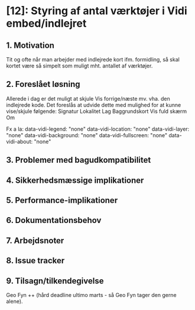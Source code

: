 # [12]: Styring af antal værktøjer i Vidi embed/indlejret

## 1. Motivation
Tit og ofte når man arbejder med indlejrede kort ifm. formidling, så skal kortet være så simpelt som muligt mht. antallet af værktøjer.

## 2. Foreslået løsning
Allerede i dag er det muligt at skjule Vis forrige/næste mv. vha. den indlejrede kode.
Det foreslås at udvide dette med mulighed for at kunne vise/skjule følgende:
Signatur
Lokalitet
Lag
Baggrundskort
Vis fuld skærm
Om

Fx a la:
data-vidi-legend: "none"
data-vidi-location: "none"
data-vidi-layer: "none"
data-vidi-background: "none"
data-vidi-fullscreen: "none"
data-vidi-about: "none"

## 3. Problemer med bagudkompatibilitet

## 4. Sikkerhedsmæssige implikationer

## 5. Performance-implikationer

## 6. Dokumentationsbehov

## 7. Arbejdsnoter

## 8. Issue tracker  

## 9. Tilsagn/tilkendegivelse
Geo Fyn ++ (hård deadline ultimo marts - så Geo Fyn tager den gerne alene).